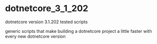 # dotnetcore_3_1_202
dotnetcore version 3.1.202 tested scripts

generic scripts that make building a dotnetcore project a little faster with every new dotnetcore version
